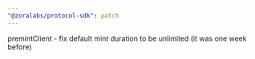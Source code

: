 ```yaml
---
"@zoralabs/protocol-sdk": patch
---
```


premintClient - fix default mint duration to be unlimited (it was one week before)
